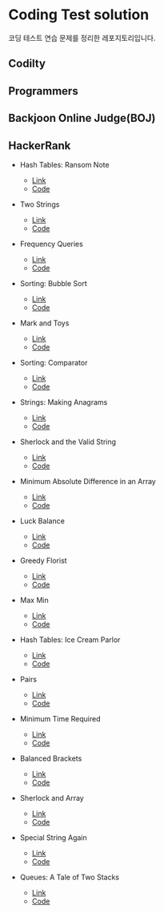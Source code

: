 # Coding Test solution

코딩 테스트 연습 문제를 정리한 레포지토리입니다.

## Codilty

## Programmers

## Backjoon Online Judge(BOJ)

## HackerRank

- Hash Tables: Ransom Note
    - [Link](https://www.hackerrank.com/challenges/ctci-ransom-note/problem)
    - [Code](src/hackerrank/practice/RansomNote.java)
  
- Two Strings
    - [Link](https://www.hackerrank.com/challenges/two-strings/problem)
    - [Code](src/hackerrank/practice/TwoStrings.java)
  
- Frequency Queries
    - [Link](https://www.hackerrank.com/challenges/frequency-queries/problem)
    - [Code](src/hackerrank/practice/FrequencyQueries.java)
 
- Sorting: Bubble Sort
    - [Link](https://www.hackerrank.com/challenges/ctci-bubble-sort/problem)
    - [Code](src/hackerrank/practice/BubbleSort.java)
  
- Mark and Toys
    - [Link](https://www.hackerrank.com/challenges/mark-and-toys/problem)
    - [Code](src/hackerrank/practice/MarkAndToys.java)
    
- Sorting: Comparator
    - [Link](https://www.hackerrank.com/challenges/ctci-comparator-sorting/problem)
    - [Code](src/hackerrank/practice/SortingComparator.java)
    
- Strings: Making Anagrams
    - [Link](https://www.hackerrank.com/challenges/ctci-making-anagrams/problem)
    - [Code](src/hackerrank/practice/MakingAnagrams.java)

- Sherlock and the Valid String
    - [Link](https://www.hackerrank.com/challenges/sherlock-and-valid-string/problem)
    - [Code](src/hackerrank/practice/SherlockAndTheValidString.java)

- Minimum Absolute Difference in an Array
    - [Link](https://www.hackerrank.com/challenges/minimum-absolute-difference-in-an-array/problem)
    - [Code](src/hackerrank/practice/MinimumAbsoluteDifferenceInAnArray.java)
    
- Luck Balance
    - [Link](https://www.hackerrank.com/challenges/luck-balance/problem)
    - [Code](src/hackerrank/practice/LuckBalance.java)
    
 - Greedy Florist
     - [Link](https://www.hackerrank.com/challenges/greedy-florist/problem)
     - [Code](src/hackerrank/practice/GreedyFlorist.java)
     
- Max Min
    - [Link](https://www.hackerrank.com/challenges/angry-children/problem)
    - [Code](src/hackerrank/practice/MaxMin.java)
    
- Hash Tables: Ice Cream Parlor
    - [Link](https://www.hackerrank.com/challenges/ctci-ice-cream-parlor/problem)
    - [Code](src/hackerrank/practice/IceCreamParlor.java)

- Pairs
    - [Link](https://www.hackerrank.com/challenges/pairs/problem)
    - [Code](src/hackerrank/practice/Pairs.java)
    
- Minimum Time Required
    - [Link](https://www.hackerrank.com/challenges/minimum-time-required/problem)
    - [Code](src/hackerrank/practice/MinimumTimeRequired.java)
    
- Balanced Brackets
    - [Link](https://www.hackerrank.com/challenges/balanced-brackets/problem)
    - [Code](src/hackerrank/practice/BalancedBrackets.java)
    
- Sherlock and Array
    - [Link](https://www.hackerrank.com/challenges/sherlock-and-array/problem)
    - [Code](src/hackerrank/practice/SherlockAndArray.java)
 
- Special String Again
    - [Link](https://www.hackerrank.com/challenges/special-palindrome-again/problem)
    - [Code](src/hackerrank/practice/SpecialStringAgain.java)
    
- Queues: A Tale of Two Stacks
    - [Link](https://www.hackerrank.com/challenges/ctci-queue-using-two-stacks/problem)
    - [Code](src/hackerrank/practice/ATaleOfTwoStacks.java)